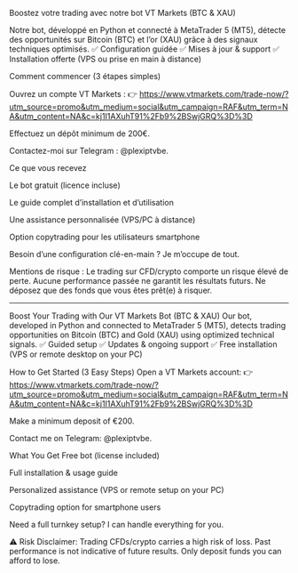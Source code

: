 Boostez votre trading avec notre bot VT Markets (BTC & XAU)

Notre bot, développé en Python et connecté à MetaTrader 5 (MT5), détecte des opportunités sur Bitcoin (BTC) et l’or (XAU) grâce à des signaux techniques optimisés.
✅ Configuration guidée
✅ Mises à jour & support
✅ Installation offerte (VPS ou prise en main à distance)

Comment commencer (3 étapes simples)

Ouvrez un compte VT Markets :
👉 https://www.vtmarkets.com/trade-now/?utm_source=promo&utm_medium=social&utm_campaign=RAF&utm_term=NA&utm_content=NA&c=kj1I1AXuhT91%2Fb9%2BSwjGRQ%3D%3D

Effectuez un dépôt minimum de 200€.

Contactez-moi sur Telegram : @plexiptvbe.

Ce que vous recevez

Le bot gratuit (licence incluse)

Le guide complet d’installation et d’utilisation

Une assistance personnalisée (VPS/PC à distance)

Option copytrading pour les utilisateurs smartphone

Besoin d’une configuration clé-en-main ? Je m’occupe de tout.

Mentions de risque : Le trading sur CFD/crypto comporte un risque élevé de perte. Aucune performance passée ne garantit les résultats futurs. Ne déposez que des fonds que vous êtes prêt(e) à risquer.

-----------------------------------------------------------------------------------------------------------------------------------------------------------------------------------------------------

Boost Your Trading with Our VT Markets Bot (BTC & XAU)
Our bot, developed in Python and connected to MetaTrader 5 (MT5), detects trading opportunities on Bitcoin (BTC) and Gold (XAU) using optimized technical signals.
✅ Guided setup
✅ Updates & ongoing support
✅ Free installation (VPS or remote desktop on your PC)

How to Get Started (3 Easy Steps)
Open a VT Markets account:
👉 https://www.vtmarkets.com/trade-now/?utm_source=promo&utm_medium=social&utm_campaign=RAF&utm_term=NA&utm_content=NA&c=kj1I1AXuhT91%2Fb9%2BSwjGRQ%3D%3D

Make a minimum deposit of €200.

Contact me on Telegram: @plexiptvbe.

What You Get
Free bot (license included)

Full installation & usage guide

Personalized assistance (VPS or remote setup on your PC)

Copytrading option for smartphone users

Need a full turnkey setup? I can handle everything for you.

⚠️ Risk Disclaimer: Trading CFDs/crypto carries a high risk of loss. Past performance is not indicative of future results. Only deposit funds you can afford to lose.
